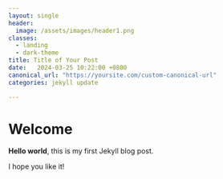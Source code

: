 ```yaml
---
layout: single
header:
  image: /assets/images/header1.png
classes:
  - landing
  - dark-theme
title: Title of Your Post
date:   2024-03-25 10:22:00 +0800
canonical_url: "https://yoursite.com/custom-canonical-url"
categories: jekyll update

---
```


# Welcome

**Hello world**, this is my first Jekyll blog post.

I hope you like it!
